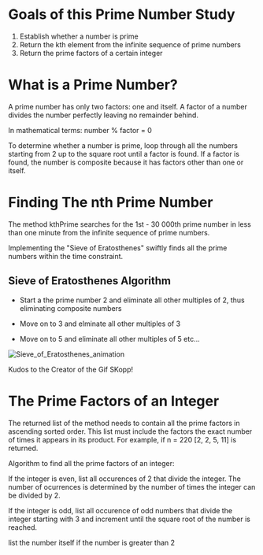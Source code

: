 # Goals of this Prime Number Study
1. Establish whether a number is prime
2. Return the kth element from the infinite sequence of prime numbers
3. Return the prime factors of a certain integer

# What is a Prime Number?
A prime number has only two factors: one and itself. A factor of a number divides the number perfectly leaving no remainder behind. 

In mathematical terms: number % factor = 0 

To determine whether a number is prime, loop through all the numbers starting from 2 up to the square root until a factor is found. If a factor is found, the number is composite because it has factors other than one or itself.

# Finding The nth Prime Number
The method kthPrime searches for the 1st - 30 000th prime number in less than one minute from the infinite sequence of prime numbers.

Implementing the "Sieve of Eratosthenes" swiftly finds all the prime numbers within the time constraint.

## Sieve of Eratosthenes Algorithm

- Start a the prime number 2 and eliminate all other multiples of 2, thus eliminating composite numbers

- Move on to 3 and elminate all other multiples of 3

- Move on to 5 and eliminate all other multiples of 5 etc...

![Sieve_of_Eratosthenes_animation](https://user-images.githubusercontent.com/59797227/105047827-d26d9f00-5a38-11eb-8242-3ca2cbfda342.gif)

Kudos to the Creator of the Gif SKopp!

# The Prime Factors of an Integer
The returned list of the method needs to contain all the prime factors in ascending sorted order. This list must include the factors the exact number of times it appears in its product. For example, if n = 220 [2, 2, 5, 11] is returned.

Algorithm to find all the prime factors of an integer:

If the integer is even, list all occurences of 2 that divide the integer. The number of ocurrences is determined by the number of times the integer can be divided by 2.

If the integer is odd, list all occurence of odd numbers that divide the integer starting with 3 and increment until the square root of the number is reached.


list the number itself if the number is greater than 2
